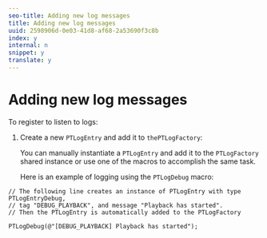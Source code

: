 ```yaml
---
seo-title: Adding new log messages
title: Adding new log messages
uuid: 2598906d-0e03-41d8-af68-2a53690f3c8b
index: y
internal: n
snippet: y
translate: y
---
```


# Adding new log messages

To register to listen to logs:
1. Create a new `PTLogEntry` and add it to `thePTLogFactory`:

   You can manually instantiate a `PTLogEntry` and add it to the `PTLogFactory` shared instance or use one of the macros to accomplish the same task. 


   Here is an example of logging using the `PTLogDebug` macro:

```
// The following line creates an instance of PTLogEntry with type PTLogEntryDebug, 
// tag "DEBUG_PLAYBACK", and message "Playback has started". 
// Then the PTLogEntry is automatically added to the PTLogFactory  
 
PTLogDebug(@"[DEBUG_PLAYBACK] Playback has started");
```
